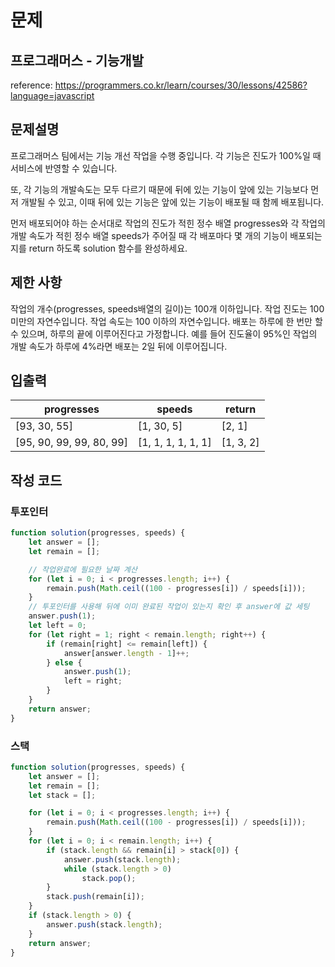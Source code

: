 # 문제

## 프로그래머스 - 기능개발

reference: https://programmers.co.kr/learn/courses/30/lessons/42586?language=javascript

## 문제설명

프로그래머스 팀에서는 기능 개선 작업을 수행 중입니다. 각 기능은 진도가 100%일 때 서비스에 반영할 수 있습니다.

또, 각 기능의 개발속도는 모두 다르기 때문에 뒤에 있는 기능이 앞에 있는 기능보다 먼저 개발될 수 있고, 이때 뒤에 있는 기능은 앞에 있는 기능이 배포될 때 함께 배포됩니다.

먼저 배포되어야 하는 순서대로 작업의 진도가 적힌 정수 배열 progresses와 각 작업의 개발 속도가 적힌 정수 배열 speeds가 주어질 때 각 배포마다 몇 개의 기능이 배포되는지를 return 하도록
solution 함수를 완성하세요.

## 제한 사항
작업의 개수(progresses, speeds배열의 길이)는 100개 이하입니다.
작업 진도는 100 미만의 자연수입니다.
작업 속도는 100 이하의 자연수입니다.
배포는 하루에 한 번만 할 수 있으며, 하루의 끝에 이루어진다고 가정합니다. 예를 들어 진도율이 95%인 작업의 개발 속도가 하루에 4%라면 배포는 2일 뒤에 이루어집니다.

## 입출력

|progresses|speeds|return|
|----|----|----|
|[93, 30, 55]|[1, 30, 5]|[2, 1]|
|[95, 90, 99, 99, 80, 99]|[1, 1, 1, 1, 1, 1]|[1, 3, 2]|

## 작성 코드

### 투포인터
```js
function solution(progresses, speeds) {
    let answer = [];
    let remain = [];

    // 작업완료에 필요한 날짜 계산
    for (let i = 0; i < progresses.length; i++) {
        remain.push(Math.ceil((100 - progresses[i]) / speeds[i]));
    }
    // 투포인터를 사용해 뒤에 이미 완료된 작업이 있는지 확인 후 answer에 값 세팅
    answer.push(1);
    let left = 0;
    for (let right = 1; right < remain.length; right++) {
        if (remain[right] <= remain[left]) {
            answer[answer.length - 1]++;
        } else {
            answer.push(1);
            left = right;
        }
    }
    return answer;
}
```

### 스택
```js
function solution(progresses, speeds) {
    let answer = [];
    let remain = [];
    let stack = [];

    for (let i = 0; i < progresses.length; i++) {
        remain.push(Math.ceil((100 - progresses[i]) / speeds[i]));
    }
    for (let i = 0; i < remain.length; i++) {
        if (stack.length && remain[i] > stack[0]) {
            answer.push(stack.length);
            while (stack.length > 0)
                stack.pop();
        }
        stack.push(remain[i]);
    }
    if (stack.length > 0) {
        answer.push(stack.length);
    }
    return answer;
}
```